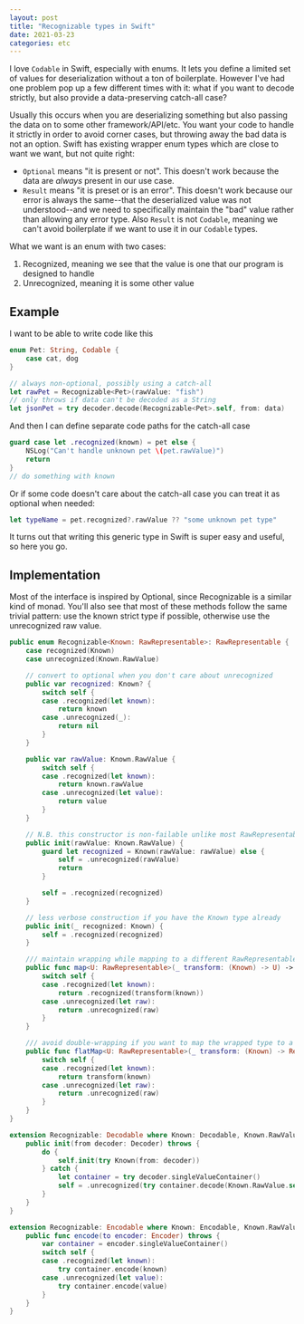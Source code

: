 ```yaml
---
layout: post
title: "Recognizable types in Swift"
date: 2021-03-23
categories: etc
---
```


I love `Codable` in Swift, especially with enums. It lets you define
a limited set of values for deserialization without a ton of boilerplate.
However I've had one problem pop up a few different times with it: what if you
want to decode strictly, but also provide a data-preserving catch-all case?

Usually this occurs when you are deserializing something but also passing the
data on to some other framework/API/etc. You want your code to handle it
strictly in order to avoid corner cases, but throwing away the bad data is not
an option. Swift has existing wrapper enum types which are close to want we
want, but not quite right:

* `Optional` means "it is present or not". This doesn't work because the data
  are _always_ present in our use case.
* `Result` means "it is preset or is an error". This doesn't work because our
  error is always the same--that the deserialized value was not understood--and
  we need to specifically maintain the "bad" value rather than allowing any
  error type. Also `Result` is not `Codable`, meaning we can't avoid boilerplate
  if we want to use it in our `Codable` types.

What we want is an enum with two cases:

1. Recognized, meaning we see that the value is one that our program is designed
   to handle
2. Unrecognized, meaning it is some other value

## Example

I want to be able to write code like this

```swift
enum Pet: String, Codable {
    case cat, dog
}

// always non-optional, possibly using a catch-all
let rawPet = Recognizable<Pet>(rawValue: "fish")
// only throws if data can't be decoded as a String
let jsonPet = try decoder.decode(Recognizable<Pet>.self, from: data)
```

And then I can define separate code paths for the catch-all case

```swift
guard case let .recognized(known) = pet else {
    NSLog("Can't handle unknown pet \(pet.rawValue)")
    return
}
// do something with known
```

Or if some code doesn't care about the catch-all case you can treat it as
optional when needed:

```swift
let typeName = pet.recognized?.rawValue ?? "some unknown pet type"
```

It turns out that writing this generic type in Swift is super easy and useful,
so here you go.

## Implementation

Most of the interface is inspired by Optional, since Recognizable is a similar
kind of monad. You'll also see that most of these methods follow the same
trivial pattern: use the known strict type if possible, otherwise use the
unrecognized raw value.

```swift
public enum Recognizable<Known: RawRepresentable>: RawRepresentable {
    case recognized(Known)
    case unrecognized(Known.RawValue)

    // convert to optional when you don't care about unrecognized
    public var recognized: Known? {
        switch self {
        case .recognized(let known):
            return known
        case .unrecognized(_):
            return nil
        }
    }

    public var rawValue: Known.RawValue {
        switch self {
        case .recognized(let known):
            return known.rawValue
        case .unrecognized(let value):
            return value
        }
    }

    // N.B. this constructor is non-failable unlike most RawRepresentable types
    public init(rawValue: Known.RawValue) {
        guard let recognized = Known(rawValue: rawValue) else {
            self = .unrecognized(rawValue)
            return
        }

        self = .recognized(recognized)
    }

    // less verbose construction if you have the Known type already
    public init(_ recognized: Known) {
        self = .recognized(recognized)
    }

    /// maintain wrapping while mapping to a different RawRepresentable type
    public func map<U: RawRepresentable>(_ transform: (Known) -> U) -> Recognizable<U> where Known.RawValue == U.RawValue {
        switch self {
        case .recognized(let known):
            return .recognized(transform(known))
        case .unrecognized(let raw):
            return .unrecognized(raw)
        }
    }

    /// avoid double-wrapping if you want to map the wrapped type to a Recognizable
    public func flatMap<U: RawRepresentable>(_ transform: (Known) -> Recognizable<U>) -> Recognizable<U> where Known.RawValue == U.RawValue {
        switch self {
        case .recognized(let known):
            return transform(known)
        case .unrecognized(let raw):
            return .unrecognized(raw)
        }
    }
}

extension Recognizable: Decodable where Known: Decodable, Known.RawValue: Decodable {
    public init(from decoder: Decoder) throws {
        do {
            self.init(try Known(from: decoder))
        } catch {
            let container = try decoder.singleValueContainer()
            self = .unrecognized(try container.decode(Known.RawValue.self))
        }
    }
}

extension Recognizable: Encodable where Known: Encodable, Known.RawValue: Encodable {
    public func encode(to encoder: Encoder) throws {
        var container = encoder.singleValueContainer()
        switch self {
        case .recognized(let known):
            try container.encode(known)
        case .unrecognized(let value):
            try container.encode(value)
        }
    }
}
```

